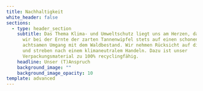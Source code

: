 ```yaml
---
title: Nachhaltigkeit
white_header: false
sections:
  - type: header_section
    subtitle: Das Thema Klima- und Umweltschutz liegt uns am Herzen, daher achten
      wir bei der Ernte der zarten Tannenwipfel stets auf einen schonenden und
      achtsamen Umgang mit dem Waldbestand. Wir nehmen Rücksicht auf die Natur
      und streben nach einem klimaneutralem Handeln. Dazu ist unser
      Verpackungsmaterial zu 100% recyclingfähig.
    headline: Unser (T)Anspruch
    background_image: ""
    background_image_opacity: 10
template: advanced
---
```

